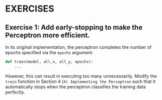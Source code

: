 # EXERCISES

## Exercise 1: Add early-stopping to make the Perceptron more efficient.

In its original implementation, the perceptron completes the number of epochs specified via the `epochs` argument:

```python
def train(model, all_x, all_y, epochs):
    ...
```

However, this can result in executing too many unnecessarily. Modify the `train` function in Section 4 (`4) Implementing the Perceptron` such that it automatically stops when the perceptron classifies the training data perfectly.
